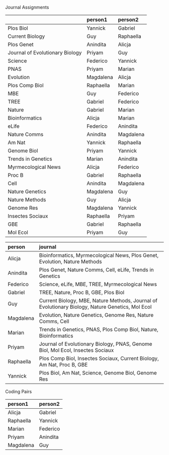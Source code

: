 Journal Assignments




|                                |person1   |person2   |
|:-------------------------------|:---------|:---------|
|Plos Biol                       |Yannick   |Gabriel   |
|Current Biology                 |Guy       |Raphaella |
|Plos Genet                      |Anindita  |Alicja    |
|Journal of Evolutionary Biology |Priyam    |Guy       |
|Science                         |Federico  |Yannick   |
|PNAS                            |Priyam    |Marian    |
|Evolution                       |Magdalena |Alicja    |
|Plos Comp Biol                  |Raphaella |Marian    |
|MBE                             |Guy       |Federico  |
|TREE                            |Gabriel   |Federico  |
|Nature                          |Gabriel   |Marian    |
|Bioinformatics                  |Alicja    |Marian    |
|eLife                           |Federico  |Anindita  |
|Nature Comms                    |Anindita  |Magdalena |
|Am Nat                          |Yannick   |Raphaella |
|Genome Biol                     |Priyam    |Yannick   |
|Trends in Genetics              |Marian    |Anindita  |
|Myrmecological News             |Alicja    |Federico  |
|Proc B                          |Gabriel   |Raphaella |
|Cell                            |Anindita  |Magdalena |
|Nature Genetics                 |Magdalena |Guy       |
|Nature Methods                  |Guy       |Alicja    |
|Genome Res                      |Magdalena |Yannick   |
|Insectes Sociaux                |Raphaella |Priyam    |
|GBE                             |Gabriel   |Raphaella |
|Mol Ecol                        |Priyam    |Guy       |




|person    |journal                                                                                          |
|:---------|:------------------------------------------------------------------------------------------------|
|Alicja    |Bioinformatics, Myrmecological News, Plos Genet, Evolution, Nature Methods                       |
|Anindita  |Plos Genet, Nature Comms, Cell, eLife, Trends in Genetics                                        |
|Federico  |Science, eLife, MBE, TREE, Myrmecological News                                                   |
|Gabriel   |TREE, Nature, Proc B, GBE, Plos Biol                                                             |
|Guy       |Current Biology, MBE, Nature Methods, Journal of Evolutionary Biology, Nature Genetics, Mol Ecol |
|Magdalena |Evolution, Nature Genetics, Genome Res, Nature Comms, Cell                                       |
|Marian    |Trends in Genetics, PNAS, Plos Comp Biol, Nature, Bioinformatics                                 |
|Priyam    |Journal of Evolutionary Biology, PNAS, Genome Biol, Mol Ecol, Insectes Sociaux                   |
|Raphaella |Plos Comp Biol, Insectes Sociaux, Current Biology, Am Nat, Proc B, GBE                           |
|Yannick   |Plos Biol, Am Nat, Science, Genome Biol, Genome Res                                              |




Coding Pairs




|person1   |person2  |
|:---------|:--------|
|Alicja    |Gabriel  |
|Raphaella |Yannick  |
|Marian    |Federico |
|Priyam    |Anindita |
|Magdalena |Guy      |




